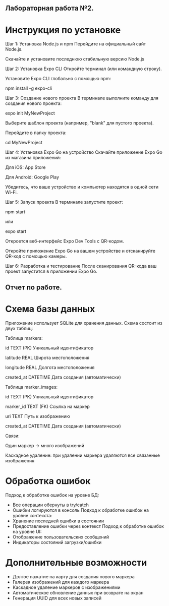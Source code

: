 ## Лабораторная работа №2.
# Инструкция по установке
Шаг 1: Установка Node.js и npm
Перейдите на официальный сайт Node.js.

Скачайте и установите последнюю стабильную версию Node.js

Шаг 2: Установка Expo CLI
Откройте терминал (или командную строку).

Установите Expo CLI глобально с помощью npm:

npm install -g expo-cli

Шаг 3: Создание нового проекта
В терминале выполните команду для создания нового проекта:

expo init MyNewProject

Выберите шаблон проекта (например, "blank" для пустого проекта).

Перейдите в папку проекта:

cd MyNewProject

Шаг 4: Установка Expo Go на устройство
Скачайте приложение Expo Go из магазина приложений:

Для iOS: App Store

Для Android: Google Play

Убедитесь, что ваше устройство и компьютер находятся в одной сети Wi-Fi.

Шаг 5: Запуск проекта
В терминале запустите проект:

npm start

или

expo start

Откроется веб-интерфейс Expo Dev Tools с QR-кодом.

Откройте приложение Expo Go на вашем устройстве и отсканируйте QR-код с помощью камеры.

Шаг 6: Разработка и тестирование
После сканирования QR-кода ваш проект запустится в приложении Expo Go.

## Отчет по работе.
# Схема базы данных
Приложение использует SQLite для хранения данных. Схема состоит из двух таблиц:

Таблица markers:

id	TEXT (PK)	Уникальный идентификатор

latitude	REAL	Широта местоположения

longitude	REAL	Долгота местоположения

created_at	DATETIME	Дата создания (автоматически)

Таблица marker_images:

id	TEXT (PK)	Уникальный идентификатор

marker_id	TEXT (FK)	Ссылка на маркер

uri	TEXT	Путь к изображению

created_at	DATETIME	Дата создания (автоматически)

Связи:

Один маркер → много изображений

Каскадное удаление: при удалении маркера удаляются все связанные изображения

# Обработка ошибок
Подход к обработке ошибок на уровне БД:
- Все операции обернуты в try/catch
- Ошибки логируются в консоль
Подход к обработке ошибок на уровне контекста:
- Хранение последней ошибки в состоянии
- Предоставление ошибки через контекст
Подход к обработке ошибок на уровне UI:
- Отображение пользовательских сообщений
- Индикаторы состояний загрузки/ошибки

# Дополнительные возможности
- Долгое нажатие на карту для создания нового маркера
- Галерея изображений для каждого маркера
- Каскадное удаление маркеров с изображениями
- Автоматическое обновление данных при возврате на экран
- Генерация UUID для всех новых записей
